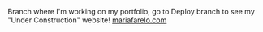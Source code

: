 Branch where I'm working on my portfolio, go to Deploy branch to see my "Under Construction" website! [mariafarelo.com](https://mariafarelo.com/)
